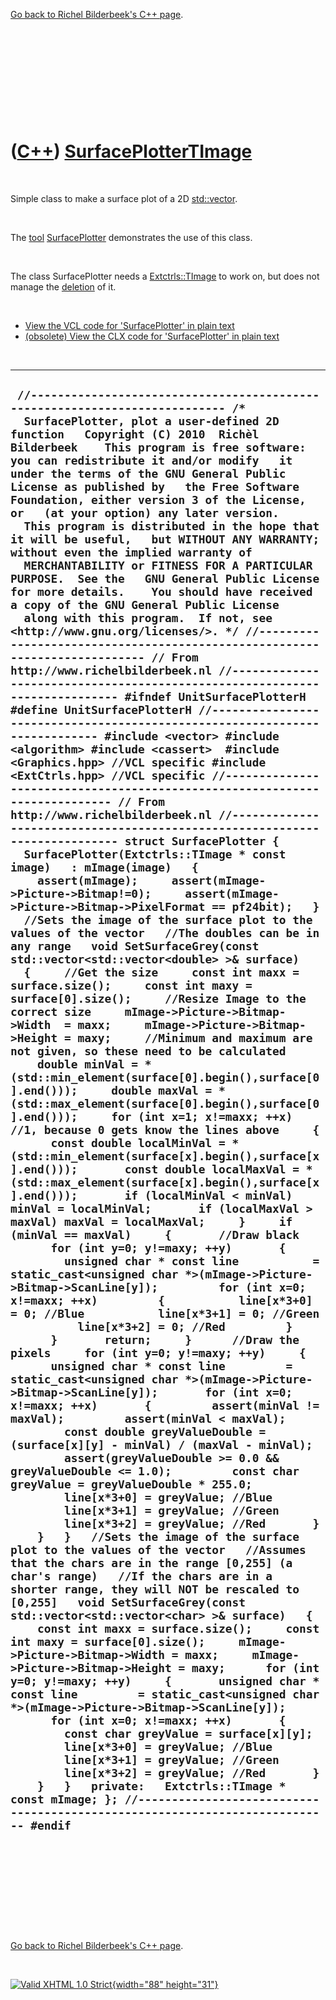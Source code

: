 

[Go back to Richel Bilderbeek's C++ page](Cpp.htm).

 

 

 

 

 

([C++](Cpp.htm)) [SurfacePlotterTImage](CppSurfacePlotterTImage.htm)
====================================================================

 

Simple class to make a surface plot of a 2D
[std::vector](CppVector.htm).

 

The [tool](Tools.htm) [SurfacePlotter](ToolSurfacePlotter.htm)
demonstrates the use of this class.

 

The class SurfacePlotter needs a [Extctrls::TImage](CppTImage.htm) to
work on, but does not manage the [deletion](CppDelete.htm) of it.

 

-   [View the VCL code for 'SurfacePlotter' in plain
    text](CppSurfacePlotterTImageVcl.txt)
-   [(obsolete) View the CLX code for 'SurfacePlotter' in plain
    text](CppSurfacePlotterTImageClx.txt)

 

  -----------------------------------------------------------------------------------------------------------------------------------------------------------------------------------------------------------------------------------------------------------------------------------------------------------------------------------------------------------------------------------------------------------------------------------------------------------------------------------------------------------------------------------------------------------------------------------------------------------------------------------------------------------------------------------------------------------------------------------------------------------------------------------------------------------------------------------------------------------------------------------------------------------------------------------------------------------------------------------------------------------------------------------------------------------------------------------------------------------------------------------------------------------------------------------------------------------------------------------------------------------------------------------------------------------------------------------------------------------------------------------------------------------------------------------------------------------------------------------------------------------------------------------------------------------------------------------------------------------------------------------------------------------------------------------------------------------------------------------------------------------------------------------------------------------------------------------------------------------------------------------------------------------------------------------------------------------------------------------------------------------------------------------------------------------------------------------------------------------------------------------------------------------------------------------------------------------------------------------------------------------------------------------------------------------------------------------------------------------------------------------------------------------------------------------------------------------------------------------------------------------------------------------------------------------------------------------------------------------------------------------------------------------------------------------------------------------------------------------------------------------------------------------------------------------------------------------------------------------------------------------------------------------------------------------------------------------------------------------------------------------------------------------------------------------------------------------------------------------------------------------------------------------------------------------------------------------------------------------------------------------------------------------------------------------------------------------------------------------------------------------------------------------------------------------------------------------------------------------------------------------------------------------------------------------------------------------------------------------------------------------------------------------------------------------------------------------------------------------------------------------------------------------------------------------------------------------------------------------------------------------------------------------------------------------------------------------------------------------------------------------------------------------------------------------------------------------------------------------------------------------------------------------------------------------------------------------------------------------------------------------------------------------------------------------------------------------------------------------------------------------------------------------------------------------------------------------------------------------------------------------------------------------------------------------------------------------------------------------------------------------------------------------------------------------------------------------------------------------------------------------------------------------------------------------------------------------------------------------------------
  ` //--------------------------------------------------------------------------- /*   SurfacePlotter, plot a user-defined 2D function   Copyright (C) 2010  Richèl Bilderbeek    This program is free software: you can redistribute it and/or modify   it under the terms of the GNU General Public License as published by   the Free Software Foundation, either version 3 of the License, or   (at your option) any later version.    This program is distributed in the hope that it will be useful,   but WITHOUT ANY WARRANTY; without even the implied warranty of   MERCHANTABILITY or FITNESS FOR A PARTICULAR PURPOSE.  See the   GNU General Public License for more details.    You should have received a copy of the GNU General Public License   along with this program.  If not, see <http://www.gnu.org/licenses/>. */ //--------------------------------------------------------------------------- // From http://www.richelbilderbeek.nl //--------------------------------------------------------------------------- #ifndef UnitSurfacePlotterH #define UnitSurfacePlotterH //--------------------------------------------------------------------------- #include <vector> #include <algorithm> #include <cassert>  #include <Graphics.hpp> //VCL specific #include <ExtCtrls.hpp> //VCL specific //--------------------------------------------------------------------------- // From http://www.richelbilderbeek.nl //--------------------------------------------------------------------------- struct SurfacePlotter {   SurfacePlotter(Extctrls::TImage * const image)   : mImage(image)   {     assert(mImage);     assert(mImage->Picture->Bitmap!=0);     assert(mImage->Picture->Bitmap->PixelFormat == pf24bit);   }   //Sets the image of the surface plot to the values of the vector   //The doubles can be in any range   void SetSurfaceGrey(const std::vector<std::vector<double> >& surface)   {     //Get the size     const int maxx = surface.size();     const int maxy = surface[0].size();     //Resize Image to the correct size     mImage->Picture->Bitmap->Width  = maxx;     mImage->Picture->Bitmap->Height = maxy;     //Minimum and maximum are not given, so these need to be calculated     double minVal = *(std::min_element(surface[0].begin(),surface[0].end()));     double maxVal = *(std::max_element(surface[0].begin(),surface[0].end()));     for (int x=1; x!=maxx; ++x) //1, because 0 gets know the lines above     {       const double localMinVal = *(std::min_element(surface[x].begin(),surface[x].end()));       const double localMaxVal = *(std::max_element(surface[x].begin(),surface[x].end()));       if (localMinVal < minVal) minVal = localMinVal;       if (localMaxVal > maxVal) maxVal = localMaxVal;     }     if (minVal == maxVal)     {       //Draw black       for (int y=0; y!=maxy; ++y)       {         unsigned char * const line           = static_cast<unsigned char *>(mImage->Picture->Bitmap->ScanLine[y]);         for (int x=0; x!=maxx; ++x)         {           line[x*3+0] = 0; //Blue           line[x*3+1] = 0; //Green           line[x*3+2] = 0; //Red         }       }       return;     }      //Draw the pixels     for (int y=0; y!=maxy; ++y)     {       unsigned char * const line         = static_cast<unsigned char *>(mImage->Picture->Bitmap->ScanLine[y]);       for (int x=0; x!=maxx; ++x)       {         assert(minVal != maxVal);         assert(minVal < maxVal);         const double greyValueDouble = (surface[x][y] - minVal) / (maxVal - minVal);         assert(greyValueDouble >= 0.0 && greyValueDouble <= 1.0);         const char greyValue = greyValueDouble * 255.0;         line[x*3+0] = greyValue; //Blue         line[x*3+1] = greyValue; //Green         line[x*3+2] = greyValue; //Red       }     }   }   //Sets the image of the surface plot to the values of the vector   //Assumes that the chars are in the range [0,255] (a char's range)   //If the chars are in a shorter range, they will NOT be rescaled to [0,255]   void SetSurfaceGrey(const std::vector<std::vector<char> >& surface)   {     const int maxx = surface.size();     const int maxy = surface[0].size();     mImage->Picture->Bitmap->Width = maxx;     mImage->Picture->Bitmap->Height = maxy;      for (int y=0; y!=maxy; ++y)     {       unsigned char * const line         = static_cast<unsigned char *>(mImage->Picture->Bitmap->ScanLine[y]);       for (int x=0; x!=maxx; ++x)       {         const char greyValue = surface[x][y];         line[x*3+0] = greyValue; //Blue         line[x*3+1] = greyValue; //Green         line[x*3+2] = greyValue; //Red       }     }   }   private:   Extctrls::TImage * const mImage; }; //--------------------------------------------------------------------------- #endif`
  -----------------------------------------------------------------------------------------------------------------------------------------------------------------------------------------------------------------------------------------------------------------------------------------------------------------------------------------------------------------------------------------------------------------------------------------------------------------------------------------------------------------------------------------------------------------------------------------------------------------------------------------------------------------------------------------------------------------------------------------------------------------------------------------------------------------------------------------------------------------------------------------------------------------------------------------------------------------------------------------------------------------------------------------------------------------------------------------------------------------------------------------------------------------------------------------------------------------------------------------------------------------------------------------------------------------------------------------------------------------------------------------------------------------------------------------------------------------------------------------------------------------------------------------------------------------------------------------------------------------------------------------------------------------------------------------------------------------------------------------------------------------------------------------------------------------------------------------------------------------------------------------------------------------------------------------------------------------------------------------------------------------------------------------------------------------------------------------------------------------------------------------------------------------------------------------------------------------------------------------------------------------------------------------------------------------------------------------------------------------------------------------------------------------------------------------------------------------------------------------------------------------------------------------------------------------------------------------------------------------------------------------------------------------------------------------------------------------------------------------------------------------------------------------------------------------------------------------------------------------------------------------------------------------------------------------------------------------------------------------------------------------------------------------------------------------------------------------------------------------------------------------------------------------------------------------------------------------------------------------------------------------------------------------------------------------------------------------------------------------------------------------------------------------------------------------------------------------------------------------------------------------------------------------------------------------------------------------------------------------------------------------------------------------------------------------------------------------------------------------------------------------------------------------------------------------------------------------------------------------------------------------------------------------------------------------------------------------------------------------------------------------------------------------------------------------------------------------------------------------------------------------------------------------------------------------------------------------------------------------------------------------------------------------------------------------------------------------------------------------------------------------------------------------------------------------------------------------------------------------------------------------------------------------------------------------------------------------------------------------------------------------------------------------------------------------------------------------------------------------------------------------------------------------------------------------------------------------------------------------------

 

 

 

 

 

[Go back to Richel Bilderbeek's C++ page](Cpp.htm).



 

[![Valid XHTML 1.0 Strict](valid-xhtml10.png){width="88"
height="31"}](http://validator.w3.org/check?uri=referer)
